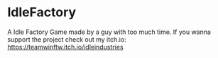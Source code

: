 # IdleFactory
A Idle Factory Game made by a guy with too much time. If you wanna support the project check out my itch.io: https://teamwinftw.itch.io/idleindustries
